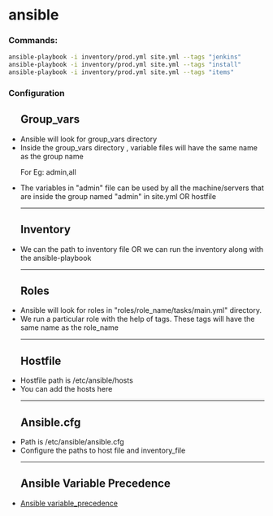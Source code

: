 # ansible


<h3> Commands: </h3>

```bash
ansible-playbook -i inventory/prod.yml site.yml --tags "jenkins" 
ansible-playbook -i inventory/prod.yml site.yml --tags "install"  
ansible-playbook -i inventory/prod.yml site.yml --tags "items"  
```



<h3> Configuration </h3>
<ul>
  <h2> Group_vars </h2>
  <li> Ansible will look for group_vars directory </li>
  <li> Inside the group_vars directory ,  variable files will have the same name as the group name 
    <p> For Eg: admin,all </p>
  </li>
  <li> The variables in "admin" file can be used by all the machine/servers that are inside the group named "admin" in site.yml OR hostfile </li>
  <hr>
  <h2> Inventory </h2>
  <li> We can the path to inventory file OR we can run the inventory along with the ansible-playbook </li>
  <hr>
  <h2> Roles </h2>
  <li> Ansible will look for roles in "roles/role_name/tasks/main.yml" directory. </li>
  <li> We run a particular role with the help of tags. These tags will have the same name as the role_name </li>
  <hr>
  <h2> Hostfile </h2>
  <li> Hostfile path is /etc/ansible/hosts </li>
  <li> You can add the hosts here  </li>
  <hr>
  <h2> Ansible.cfg </h2>
  <li> Path is /etc/ansible/ansible.cfg </li>
  <li> Configure the paths to host file and inventory_file </li>
  <hr>
  <h2> Ansible Variable Precedence </h2>
  <li>
    <a href='https://docs.ansible.com/ansible/latest/user_guide/playbooks_variables.html#variable-precedence-where-should-i-put-a-variable'> Ansible variable_precedence 
    </a>
  </li>
    
</ul>



